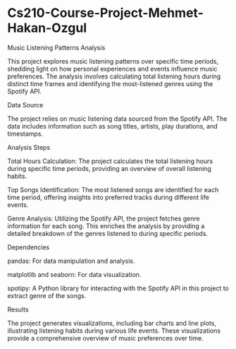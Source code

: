 # Cs210-Course-Project-Mehmet-Hakan-Ozgul

Music Listening Patterns Analysis

This project explores music listening patterns over specific time periods, shedding light on how personal experiences and events influence music preferences. The analysis involves calculating total listening hours during distinct time frames and identifying the most-listened genres using the Spotify API.

Data Source

The project relies on music listening data sourced from the Spotify API. The data includes information such as song titles, artists, play durations, and timestamps.

Analysis Steps

Total Hours Calculation: The project calculates the total listening hours during specific time periods, providing an overview of overall listening habits.

Top Songs Identification: The most listened songs are identified for each time period, offering insights into preferred tracks during different life events.

Genre Analysis: Utilizing the Spotify API, the project fetches genre information for each song. This enriches the analysis by providing a detailed breakdown of the genres listened to during specific periods.

Dependencies

pandas: For data manipulation and analysis.

matplotlib and seaborn: For data visualization.

spotipy: A Python library for interacting with the Spotify API in this project to extract genre of the songs.

Results

The project generates visualizations, including bar charts and line plots, illustrating listening habits during various life events. These visualizations provide a comprehensive overview of music preferences over time.

